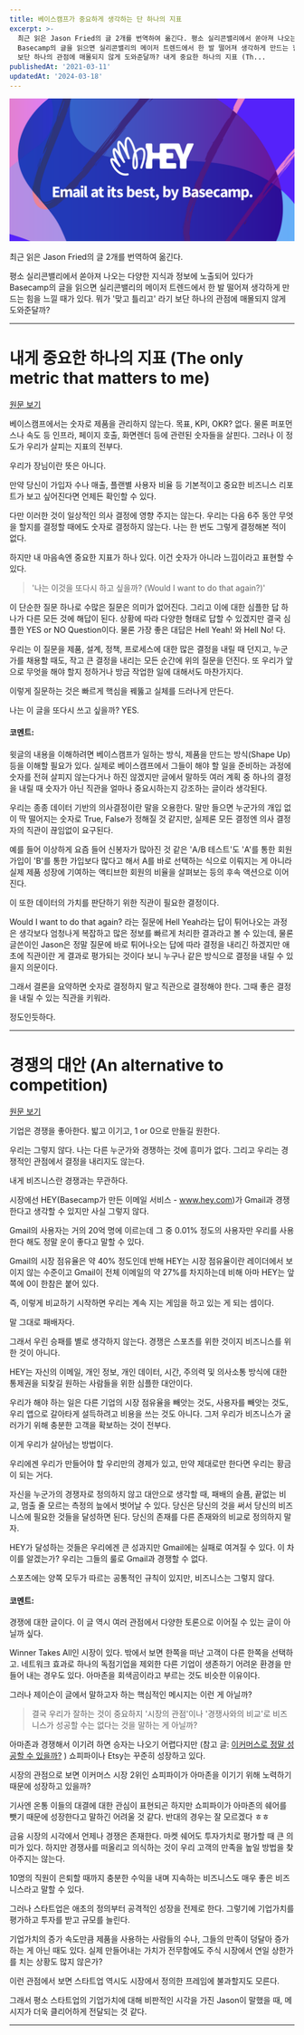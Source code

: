 ```yaml
---
title: 베이스캠프가 중요하게 생각하는 단 하나의 지표
excerpt: >-
  최근 읽은 Jason Fried의 글 2개를 번역하여 옮긴다. 평소 실리콘밸리에서 쏟아져 나오는 다양한 지식과 정보에 노출되어 있다가
  Basecamp의 글을 읽으면 실리콘밸리의 메이저 트렌드에서 한 발 떨어져 생각하게 만드는 힘을 느낄 때가 있다. 뭐가 '맞고 틀리고' 라기
  보단 하나의 관점에 매몰되지 않게 도와준달까? 내게 중요한 하나의 지표 (Th...
publishedAt: '2021-03-11'
updatedAt: '2024-03-18'
---
```

![Cover Image](images/MPIpfPbSN.png)

최근 읽은 Jason Fried의 글 2개를 번역하여 옮긴다.

평소 실리콘밸리에서 쏟아져 나오는 다양한 지식과 정보에 노출되어 있다가 Basecamp의 글을 읽으면 실리콘밸리의 메이저 트렌드에서 한 발 떨어져 생각하게 만드는 힘을 느낄 때가 있다. 뭐가 '맞고 틀리고' 라기 보단 하나의 관점에 매몰되지 않게 도와준달까?

-----

# 내게 중요한 하나의 지표 (The only metric that matters to me)
[원문 보기](https://world.hey.com/jason/the-only-metric-that-matters-to-me-ada11073)


베이스캠프에서는 숫자로 제품을 관리하지 않는다.
목표, KPI, OKR? 없다. 물론 퍼포먼스나 속도 등 인프라, 페이지 호출, 화면렌더 등에 관련된 숫자들을 살핀다. 그러나 이 정도가 우리가 살피는 지표의 전부다.

우리가 장님이란 뜻은 아니다.

만약 당신이 가입자 수나 매출, 플랜별 사용자 비율 등 기본적이고 중요한 비즈니스 리포트가 보고 싶어진다면 언제든 확인할 수 있다.

다만 이러한 것이 일상적인 의사 결정에 영향 주지는 않는다. 우리는 다음 6주 동안 무엇을 할지를 결정할 때에도 숫자로 결정하지 않는다. 나는 한 번도 그렇게 결정해본 적이 없다.

하지만 내 마음속엔 중요한 지표가 하나 있다. 이건 숫자가 아니라 느낌이라고 표현할 수 있다.

> '나는 이것을 또다시 하고 싶을까? (Would I want to do that again?)'

이 단순한 질문 하나로 수많은 질문은 의미가 없어진다. 그리고 이에 대한 심플한 답 하나가 다른 모든 것에 해답이 된다. 상황에 따라 다양한 형태로 답할 수 있겠지만 결국 심플한 YES or NO Question이다. 물론 가장 좋은 대답은 Hell Yeah! 와 Hell No! 다.

우리는 이 질문을 제품, 설계, 정책, 프로세스에 대한 많은 결정을 내릴 때 던지고, 누군가를 채용할 때도, 작고 큰 결정을 내리는 모든 순간에 위의 질문을 던진다. 또 우리가 앞으로 무엇을 해야 할지 정하거나 방금 작업한 일에 대해서도 마찬가지다.

이렇게 질문하는 것은 빠르게 핵심을 꿰뚫고 실체를 드러나게 만든다.

나는 이 글을 또다시 쓰고 싶을까? YES.

#### 코멘트:

윗글의 내용을 이해하려면 베이스캠프가 일하는 방식, 제품을 만드는 방식(Shape Up) 등을 이해할 필요가 있다. 실제로 베이스캠프에서 그들이 해야 할 일을 준비하는 과정에 숫자를 전혀 살피지 않는다거나 하진 않겠지만 글에서 말하듯 여러 계획 중 하나의 결정을 내릴 때 숫자가 아닌 직관을 얼마나 중요시하는지 강조하는 글이라 생각된다.


우리는 종종 데이터 기반의 의사결정이란 말을 오용한다.
말만 들으면 누군가의 개입 없이 딱 떨어지는 숫자로 True, False가 정해질 것 같지만, 실제론 모든 결정엔 의사 결정자의 직관이 끊임없이 요구된다.

예를 들어 이상하게 요즘 들어 신봉자가 많아진 것 같은 'A/B 테스트'도 'A'를 통한 회원 가입이 'B'를 통한 가입보다 많다고 해서 A를 바로 선택하는 식으로 이뤄지는 게 아니라 실제 제품 성장에 기여하는 액티브한 회원의 비율을 살펴보는 등의 후속 액션으로 이어진다.

이 또한 데이터의 가치를 판단하기 위한 직관이 필요한 결정이다.

Would I want to do that again? 라는 질문에 Hell Yeah라는 답이 튀어나오는 과정은 생각보다 엄청나게 복잡하고 많은 정보를 빠르게 처리한 결과라고 볼 수 있는데, 물론 글쓴이인 Jason은 정말 질문에 바로 튀어나오는 답에 따라 결정을 내리긴 하겠지만 애초에 직관이란 게 결과로 평가되는 것이다 보니 누구나 같은 방식으로 결정을 내릴 수 있을지 의문이다.

그래서 결론을 요약하면 숫자로 결정하지 말고 직관으로 결정해야 한다.
그때 좋은 결정을 내릴 수 있는 직관을 키워라.

정도인듯하다.

-----

# 경쟁의 대안 (An alternative to competition)

[원문 보기](https://world.hey.com/jason/an-alternative-to-competition-ff57f4bc)

기업은 경쟁을 좋아한다. 밟고 이기고, 1 or 0으로 만들길 원한다.

우리는 그렇지 않다.
나는 다른 누군가와 경쟁하는 것에 흥미가 없다.
그리고 우리는 경쟁적인 관점에서 결정을 내리지도 않는다.

내게 비즈니스란 경쟁과는 무관하다.

시장에선 HEY(Basecamp가 만든 이메일 서비스 - www.hey.com)가 Gmail과 경쟁한다고 생각할 수 있지만 사실 그렇지 않다.

Gmail의 사용자는 거의 20억 명에 이르는데 그 중 0.01% 정도의 사용자만 우리를 사용한다 해도 정말 운이 좋다고 말할 수 있다.

Gmail의 시장 점유율은 약 40% 정도인데 반해 HEY는 시장 점유율이란 레이더에서 보이지 않는 수준이고 Gmail이 전체 이메일의 약 27%를 차지하는데 비해 아마 HEY는 앞쪽에 0이 한참은 붙어 있다.

즉, 이렇게 비교하기 시작하면 우리는 계속 지는 게임을 하고 있는 게 되는 셈이다.

말 그대로 패배자다.

그래서 우린 승패를 별로 생각하지 않는다. 경쟁은 스포츠를 위한 것이지 비즈니스를 위한 것이 아니다.

HEY는 자신의 이메일, 개인 정보, 개인 데이터, 시간, 주의력 및 의사소통 방식에 대한 통제권을 되찾길 원하는 사람들을 위한 심플한 대안이다.

우리가 해야 하는 일은 다른 기업의 시장 점유율을 빼앗는 것도, 사용자를 빼앗는 것도, 우리 앱으로 갈아타게 설득하려고 비용을 쓰는 것도 아니다. 그저 우리가 비즈니스가 굴러가기 위해 충분한 고객을 확보하는 것이 전부다.

이게 우리가 살아남는 방법이다.

우리에겐 우리가 만들어야 할 우리만의 경제가 있고, 만약 제대로만 한다면 우리는 황금이 되는 거다.

자신을 누군가의 경쟁자로 정의하지 않고 대안으로 생각할 때, 패배의 슬픔, 끝없는 비교, 멈출 줄 모르는 측정의 늪에서 벗어날 수 있다. 당신은 당신의 것을 써서 당신의 비즈니스에 필요한 것들을 달성하면 된다. 당신의 존재를 다른 존재와의 비교로 정의하지 말자.

HEY가 달성하는 것들은 우리에겐 큰 성과지만 Gmail에는 실패로 여겨질 수 있다. 이 차이를 알겠는가? 우리는 그들의 룰로 Gmail과 경쟁할 수 없다.

스포츠에는 양쪽 모두가 따르는 공통적인 규칙이 있지만, 비즈니스는 그렇지 않다.

#### 코멘트:
경쟁에 대한 글이다. 이 글 역시 여러 관점에서 다양한 토론으로 이어질 수 있는 글이 아닐까 싶다.

Winner Takes All인 시장이 있다.
밖에서 보면 한쪽을 떠난 고객이 다른 한쪽을 선택하고.
네트워크 효과로 하나의 독점기업을 제외한 다른 기업이 생존하기 어려운 환경을 만들어 내는 경우도 있다.
아마존을 회색곰이라고 부르는 것도 비슷한 이유이다.

그러나 제이슨이 글에서 말하고자 하는 핵심적인 메시지는 이런 게 아닐까?
> 결국 우리가 잘하는 것이 중요하지 '시장의 관점'이나 '경쟁사와의 비교'로 비즈니스가 성공할 수는 없다는 것을 말하는 게 아닐까?

아마존과 경쟁해서 이기려 하면 승자는 나오기 어렵다지만 (참고 글:  [이커머스로 정말 성공할 수 있을까?](https://sonujung.com/ecommerce-is-a-bear) ) 쇼피파이나 Etsy는 꾸준히 성장하고 있다.

시장의 관점으로 보면 이커머스 시장 2위인 쇼피파이가 아마존을 이기기 위해 노력하기 때문에 성장하고 있을까?

기사엔 온통 이들의 대결에 대한 관심이 표현되곤 하지만 쇼피파이가 아마존의 쉐어를 뺏기 때문에 성장한다고 말하긴 어려울 것 같다. 반대의 경우는 잘 모르겠다 ㅎㅎ

금융 시장의 시각에서 언제나 경쟁은 존재한다. 마켓 쉐어도 투자가치로 평가할 때 큰 의미가 있다.
하지만 경쟁사를 떠올리고 의식하는 것이 우리 고객의 만족을 높일 방법을 찾아주지는 않는다.

10명의 직원이 은퇴할 때까지 충분한 수익을 내며 지속하는 비즈니스도 매우 좋은 비즈니스라고 말할 수 있다.

그러나 스타트업은 애초의 정의부터 공격적인 성장을 전제로 한다. 그렇기에 기업가치를 평가하고 투자를 받고 규모를 늘린다.

기업가치의 증가 속도만큼 제품을 사용하는 사람들의 수나, 그들의 만족이 덩달아 증가하는 게 아닌 때도 있다.
실제 만들어내는 가치가 전무함에도 주식 시장에서 연일 상한가를 치는 상황도 많지 않은가?

이런 관점에서 보면 스타트업 역시도 시장에서 정의한 프레임에 불과할지도 모른다.

그래서 평소 스타트업의 기업가치에 대해 비판적인 시각을 가진 Jason이 말했을 때, 메시지가 더욱 클리어하게 전달되는 것 같다.

---